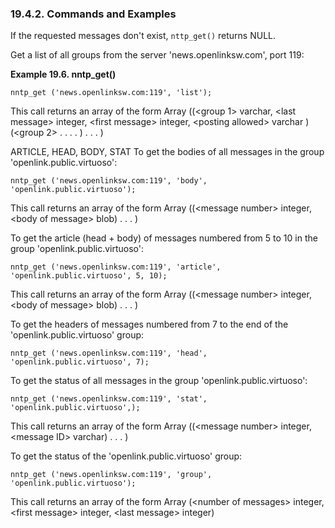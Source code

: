<div>

<div>

<div>

<div>

### 19.4.2. Commands and Examples

</div>

</div>

</div>

If the requested messages don't exist, `nttp_get()` returns NULL.

Get a list of all groups from the server 'news.openlinksw.com', port
119:

<div>

**Example 19.6. nntp_get()**

<div>

``` programlisting
nntp_get ('news.openlinksw.com:119', 'list');
```

This call returns an array of the form Array ((\<group 1\> varchar,
\<last message\> integer, \<first message\> integer, \<posting allowed\>
varchar ) (\<group 2\> . . . . ) . . . )

ARTICLE, HEAD, BODY, STAT To get the bodies of all messages in the group
'openlink.public.virtuoso':

``` programlisting
nntp_get ('news.openlinksw.com:119', 'body', 'openlink.public.virtuoso');
```

This call returns an array of the form Array ((\<message number\>
integer, \<body of message\> blob) . . . )

To get the article (head + body) of messages numbered from 5 to 10 in
the group 'openlink.public.virtuoso':

``` programlisting
nntp_get ('news.openlinksw.com:119', 'article', 'openlink.public.virtuoso', 5, 10);
```

This call returns an array of the form Array ((\<message number\>
integer, \<body of message\> blob) . . . )

To get the headers of messages numbered from 7 to the end of the
'openlink.public.virtuoso' group:

``` programlisting
nntp_get ('news.openlinksw.com:119', 'head', 'openlink.public.virtuoso', 7);
```

To get the status of all messages in the group
'openlink.public.virtuoso':

``` programlisting
nntp_get ('news.openlinksw.com:119', 'stat', 'openlink.public.virtuoso',);
```

This call returns an array of the form Array ((\<message number\>
integer, \<message ID\> varchar) . . . )

To get the status of the 'openlink.public.virtuoso' group:

``` programlisting
nntp_get ('news.openlinksw.com:119', 'group', 'openlink.public.virtuoso');
```

This call returns an array of the form Array (\<number of messages\>
integer, \<first message\> integer, \<last message\> integer)

</div>

</div>

  

</div>
